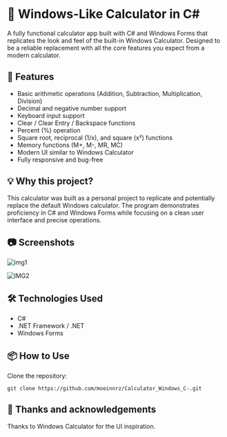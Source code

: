 # 🧮 Windows-Like Calculator in C#

A fully functional calculator app built with C# and Windows Forms that replicates the look and feel of the built-in Windows Calculator. Designed to be a reliable replacement with all the core features you expect from a modern calculator.

## 🚀 Features

- Basic arithmetic operations (Addition, Subtraction, Multiplication, Division)
- Decimal and negative number support
- Keyboard input support
- Clear / Clear Entry / Backspace functions
- Percent (%) operation
- Square root, reciprocal (1/x), and square (x²) functions
- Memory functions (M+, M-, MR, MC)
- Modern UI similar to Windows Calculator
- Fully responsive and bug-free

## 💡 Why this project?

This calculator was built as a personal project to replicate and potentially replace the default Windows calculator. The program demonstrates proficiency in C# and Windows Forms while focusing on a clean user interface and precise operations.

## 📷 Screenshots
![img1](https://github.com/user-attachments/assets/cb82acb1-7a23-43c6-b9da-61b4dd36f1d1)

![IMG2](https://github.com/user-attachments/assets/65aa6eaf-49fe-4040-a800-3381c664832e)

## 🛠️ Technologies Used

- C#
- .NET Framework / .NET 
- Windows Forms

## 📦 How to Use

Clone the repository:
```
git clone https://github.com/moeinnrz/Calculator_Windows_C-.git
```
## 🙌 Thanks and acknowledgements
Thanks to Windows Calculator for the UI inspiration.
